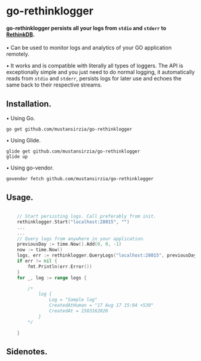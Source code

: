 # go-rethinklogger

#### go-rethinklogger persists all your logs from `stdio` and `stderr` to [RethinkDB](http://rethinkdb.com/).

• Can be used to monitor logs and analytics of your GO application remotely.
<br />

• It works and is compatible with literally all types of loggers. The API is exceptionally simple and you just need to do normal logging, 
it automatically reads from `stdio` and `stderr`, persists logs for later use and echoes the same back to their respective streams.

## Installation.

• Using Go.
```
go get github.com/mustansirzia/go-rethinklogger
```

• Using Glide.
```
glide get github.com/mustansirzia/go-rethinklogger
glide up
```

• Using go-vendor.
```
govendor fetch github.com/mustansirzia/go-rethinklogger
```

## Usage.

```go

    // Start persisting logs. Call preferably from init.
    rethinklogger.Start("localhost:28015", "")
    ...
    ...
    // Query logs from anywhere in your application.
    previousDay := time.Now().Add(0, 0, -1)
    now := time.Now()
    logs, err := rethinklogger.QueryLogs("localhost:28015", previousDay, now)
    if err != nil {
        fmt.Println(err.Error())
    }
    for _, log := range logs {

        /*
            log {
                Log = "Sample log"
                CreatedAtHuman = "17 Aug 17 15:04 +530"
                CreatedAt = 1503162020
            }
        */

    }


```


## Sidenotes.